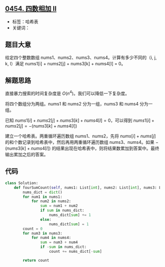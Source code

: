 ## [0454. 四数相加 II](https://leetcode-cn.com/problems/4sum-ii/)

- 标签：哈希表
- 关键词：

## 题目大意

给定四个整数数组 nums1、nums2、nums3、nums4。计算有多少不同的（i, j, k, l）满足 nums1[i] + nums2[j] + nums3[k] + nums4[l] = 0。

## 解题思路

直接暴力搜索的时间复杂度是 $O(n^4)$。我们可以降低一下复杂度。

将四个数组分为两组。nums1 和 nums2 分为一组，nums3 和 nums4 分为一组。

已知 $nums1[i] + nums2[j] + nums3[k] + nums4[l] = 0$，可以得到 $nums1[i] + nums2[j] = -(nums3[k] + nums4[l])$

建立一个哈希表。两重循环遍历数组 nums1、nums2，先将 $nums[i] + nums[j]$ 的和个数记录到哈希表中，然后再用两重循环遍历数组 nums3、nums4。如果 $-(nums3[k] + nums4[l])$ 的结果出现在哈希表中，则将结果数累加到答案中。最终输出累加之后的答案。

## 代码

```Python
class Solution:
    def fourSumCount(self, nums1: List[int], nums2: List[int], nums3: List[int], nums4: List[int]) -> int:
        nums_dict = dict()
        for num1 in nums1:
            for num2 in nums2:
                sum = num1 + num2
                if sum in nums_dict:
                    nums_dict[sum] += 1
                else:
                    nums_dict[sum] = 1
        count = 0
        for num3 in nums3:
            for num4 in nums4:
                sum = num3 + num4
                if -sum in nums_dict:
                    count += nums_dict[-sum]

        return count
```


